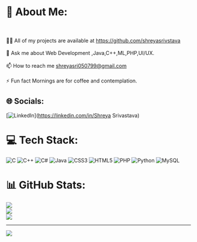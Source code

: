 # 💫 About Me:
<br><br>👨‍💻 All of my projects are available at https://github.com/shreyasrivstava<br><br>💬 Ask me about Web Development ,Java,C++,ML,PHP,UI/UX.<br><br>📫 How to reach me shreyasri050799@gmail.com<br><br>⚡ Fun fact Mornings are for coffee and contemplation.


## 🌐 Socials:
[![LinkedIn](https://img.shields.io/badge/LinkedIn-%230077B5.svg?logo=linkedin&logoColor=white)](https://linkedin.com/in/Shreya Srivastava) 

# 💻 Tech Stack:
![C](https://img.shields.io/badge/c-%2300599C.svg?style=for-the-badge&logo=c&logoColor=white) ![C++](https://img.shields.io/badge/c++-%2300599C.svg?style=for-the-badge&logo=c%2B%2B&logoColor=white) ![C#](https://img.shields.io/badge/c%23-%23239120.svg?style=for-the-badge&logo=c-sharp&logoColor=white) ![Java](https://img.shields.io/badge/java-%23ED8B00.svg?style=for-the-badge&logo=java&logoColor=white) ![CSS3](https://img.shields.io/badge/css3-%231572B6.svg?style=for-the-badge&logo=css3&logoColor=white) ![HTML5](https://img.shields.io/badge/html5-%23E34F26.svg?style=for-the-badge&logo=html5&logoColor=white) ![PHP](https://img.shields.io/badge/php-%23777BB4.svg?style=for-the-badge&logo=php&logoColor=white) ![Python](https://img.shields.io/badge/python-3670A0?style=for-the-badge&logo=python&logoColor=ffdd54) ![MySQL](https://img.shields.io/badge/mysql-%2300f.svg?style=for-the-badge&logo=mysql&logoColor=white)
# 📊 GitHub Stats:
![](https://github-readme-stats.vercel.app/api?username=shreyasrivstava&theme=radical&hide_border=false&include_all_commits=false&count_private=false)<br/>
![](https://github-readme-streak-stats.herokuapp.com/?user=shreyasrivstava&theme=radical&hide_border=false)<br/>
![](https://github-readme-stats.vercel.app/api/top-langs/?username=shreyasrivstava&theme=radical&hide_border=false&include_all_commits=false&count_private=false&layout=compact)

---
[![](https://visitcount.itsvg.in/api?id=shreyasrivstava&icon=0&color=0)](https://visitcount.itsvg.in)

<!-- Proudly created with GPRM ( https://gprm.itsvg.in ) -->
